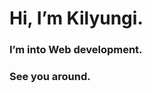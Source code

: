 # Hi, I’m Kilyungi. 
### I’m into Web development. 
### See you around.

<!---
devkilyungi/devkilyungi is a ✨ special ✨ repository because its `README.md` (this file) appears on your GitHub profile.
You can click the Preview link to take a look at your changes.
--->
